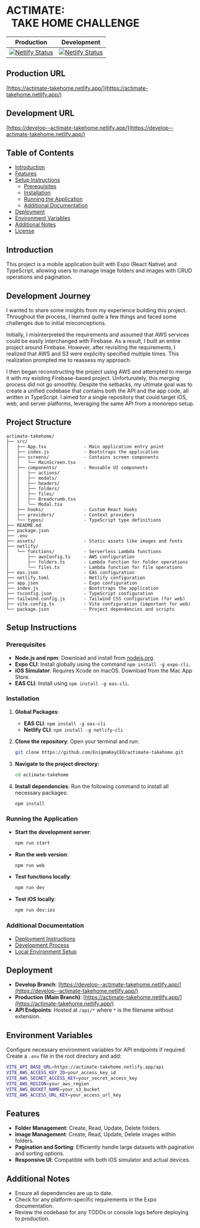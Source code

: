 # ACTIMATE: <br />&nbsp;&nbsp;TAKE HOME CHALLENGE

| Production | Development |
|------------|-------------|
| [![Netlify Status](https://api.netlify.com/api/v1/badges/7d0fb964-5b89-4611-97b7-9c5e2876147c/deploy-status)](https://app.netlify.com/sites/actimate-takehome/deploys) | [![Netlify Status](https://api.netlify.com/api/v1/badges/7d0fb964-5b89-4611-97b7-9c5e2876147c/deploy-status?branch=develop)](https://app.netlify.com/sites/actimate-takehome/deploys) |

## Production URL
[https://actimate-takehome.netlify.app/](https://actimate-takehome.netlify.app/)

## Development URL
[https://develop--actimate-takehome.netlify.app/](https://develop--actimate-takehome.netlify.app/)


## Table of Contents
- [Introduction](#introduction)
- [Features](#features)
- [Setup Instructions](#setup-instructions)
  - [Prerequisites](#prerequisites)
  - [Installation](#installation)
  - [Running the Application](#running-the-application)
  - [Additional Documentation](#additional-documentation)
- [Deployment](#deployment)
- [Environment Variables](#environment-variables)
- [Additional Notes](#additional-notes)
- [License](#license)


## Introduction
This project is a mobile application built with Expo (React Native) and TypeScript, allowing users to manage image folders and images with CRUD operations and pagination.

## Development Journey

I wanted to share some insights from my experience building this project. Throughout the process, I learned quite a few things and faced some challenges due to initial misconceptions.

Initially, I misinterpreted the requirements and assumed that AWS services could be easily interchanged with Firebase. As a result, I built an entire project around Firebase. However, after revisiting the requirements, I realized that AWS and S3 were explicitly specified multiple times. This realization prompted me to reassess my approach.

I then began reconstructing the project using AWS and attempted to merge it with my existing Firebase-based project. Unfortunately, this merging process did not go smoothly. Despite the setbacks, my ultimate goal was to create a unified codebase that contains both the API and the app code, all written in TypeScript. I aimed for a single repository that could target iOS, web, and server platforms, leveraging the same API from a monorepo setup.

## Project Structure
```
actimate-takehome/
├── src/
│   ├── App.tsx              - Main application entry point
│   ├── index.js             - Bootstraps the application
│   ├── screens/             - Contains screen components
│   │   └── MainScreen.tsx
│   ├── components/          - Reusable UI components
│   │   ├── actions/
│   │   ├── modals/
│   │   ├── headers/
│   │   ├── folders/
│   │   ├── files/
│   │   ├── Breadcrumb.tsx
│   │   └── Modal.tsx
│   ├── hooks/               - Custom React hooks
│   ├── providers/           - Context providers
│   └── types/               - TypeScript type definitions
├── README.md
├── package.json
├── .env
├── assets/                  - Static assets like images and fonts
├── netlify/
│   └── functions/           - Serverless Lambda functions
│       ├── awsConfig.ts     - AWS configuration
│       ├── folders.ts       - Lambda function for folder operations
│       └── files.ts         - Lambda function for file operations
├── eas.json                 - EAS configuration
├── netlify.toml             - Netlify configuration
├── app.json                 - Expo configuration
├── index.js                 - Bootstraps the application
├── tsconfig.json            - TypeScript configuration
├── tailwind.config.js       - Tailwind CSS configuration (for web)
├── vite.config.ts           - Vite configuration (important for web)
└── package.json             - Project dependencies and scripts
```

## Setup Instructions

### Prerequisites
- **Node.js and npm**: Download and install from [nodejs.org](https://nodejs.org/).
- **Expo CLI**: Install globally using the command `npm install -g expo-cli`.
- **iOS Simulator**: Requires Xcode on macOS. Download from the Mac App Store.
- **EAS CLI**: Install using `npm install -g eas-cli`.

### Installation
1. **Global Packages**:
   - **EAS CLI**: `npm install -g eas-cli`
   - **Netlify CLI**: `npm install -g netlify-cli`

2. **Clone the repository**:
   Open your terminal and run:
   ```bash
   git clone https://github.com/EnigmaKeyCEO/actimate-takehome.git
   ```
3. **Navigate to the project directory**:
   ```bash
   cd actimate-takehome
   ```
4. **Install dependencies**:
   Run the following command to install all necessary packages:
   ```bash
   npm install
   ```

### Running the Application
- **Start the development server**:
  ```bash
  npm run start
  ```
- **Run the web version**:
  ```bash
  npm run web
  ```
- **Test functions locally**:
  ```bash
  npm run dev
  ```
- **Test iOS locally**:
  ```bash
  npm run dev:ios
  ```

### Additional Documentation
- [Deployment Instructions](DEPLOY_README.md)
- [Development Process](DEVELOP_README.md)
- [Local Environment Setup](LOCAL_README.md)


## Deployment
- **Develop Branch**: [https://develop--actimate-takehome.netlify.app/](https://develop--actimate-takehome.netlify.app/)
- **Production (Main Branch)**: [https://actimate-takehome.netlify.app/](https://actimate-takehome.netlify.app/)
- **API Endpoints**: Hosted at `/api/*` where `*` is the filename without extension.

## Environment Variables
Configure necessary environment variables for API endpoints if required.
Create a `.env` file in the root directory and add:
```bash
VITE_API_BASE_URL=https://actimate-takehome.netlify.app/api
VITE_AWS_ACCESS_KEY_ID=your_access_key_id
VITE_AWS_SECRET_ACCESS_KEY=your_secret_access_key
VITE_AWS_REGION=your_aws_region
VITE_AWS_BUCKET_NAME=your_s3_bucket
VITE_AWS_ACCESS_URL_KEY=your_access_url_key
```

## Features
- **Folder Management**: Create, Read, Update, Delete folders.
- **Image Management**: Create, Read, Update, Delete images within folders.
- **Pagination and Sorting**: Efficiently handle large datasets with pagination and sorting options.
- **Responsive UI**: Compatible with both iOS simulator and actual devices.

## Additional Notes
- Ensure all dependencies are up to date.
- Check for any platform-specific requirements in the Expo documentation.
- Review the codebase for any TODOs or console logs before deploying to production.
